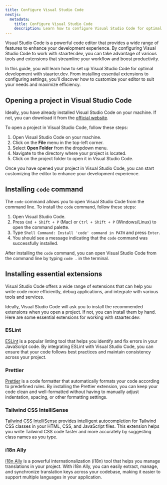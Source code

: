 ```yaml
---
title: Configure Visual Studio Code
nextjs:
  metadata:
    title: Configure Visual Studio Code
    description: Learn how to configure Visual Studio Code for optimal development with staarter.dev.
---
```


Visual Studio Code is a powerful code editor that provides a wide range of features to enhance your development experience. By configuring Visual Studio Code to work with staarter.dev, you can take advantage of various tools and extensions that streamline your workflow and boost productivity.

In this guide, you will learn how to set up Visual Studio Code for optimal development with staarter.dev. From installing essential extensions to configuring settings, you'll discover how to customize your editor to suit your needs and maximize efficiency.

## Opening a project in Visual Studio Code

Ideally, you have already installed Visual Studio Code on your machine. If not, you can download it from the [official website](https://code.visualstudio.com/download).

To open a project in Visual Studio Code, follow these steps:

1. Open Visual Studio Code on your machine.
2. Click on the **File** menu in the top-left corner.
3. Select **Open Folder** from the dropdown menu.
4. Navigate to the directory where your project is located.
5. Click on the project folder to open it in Visual Studio Code.

Once you have opened your project in Visual Studio Code, you can start customizing the editor to enhance your development experience.

## Installing `code` command

The `code` command allows you to open Visual Studio Code from the command line. To install the `code` command, follow these steps:

1. Open Visual Studio Code.
2. Press `Cmd + Shift + P` (Mac) or `Ctrl + Shift + P` (Windows/Linux) to open the command palette.
3. Type `Shell Command: Install 'code' command in PATH` and press `Enter`.
4. You should see a message indicating that the `code` command was successfully installed.

After installing the `code` command, you can open Visual Studio Code from the command line by typing `code .` in the terminal.

## Installing essential extensions

Visual Studio Code offers a wide range of extensions that can help you write code more efficiently, debug applications, and integrate with various tools and services.

Ideally, Visual Studio Code will ask you to install the recommended extensions when you open a project. If not, you can install them by hand. Here are some essential extensions for working with staarter.dev:

### ESLint

[ESLint](https://marketplace.visualstudio.com/items?itemName=dbaeumer.vscode-eslint) is a popular linting tool that helps you identify and fix errors in your JavaScript code. By integrating ESLint with Visual Studio Code, you can ensure that your code follows best practices and maintain consistency across your project.

### Prettier

[Prettier](https://marketplace.visualstudio.com/items?itemName=esbenp.prettier-vscode) is a code formatter that automatically formats your code according to predefined rules. By installing the Prettier extension, you can keep your code clean and well-formatted without having to manually adjust indentation, spacing, or other formatting settings.

### Tailwind CSS IntelliSense

[Tailwind CSS IntelliSense](https://marketplace.visualstudio.com/items?itemName=bradlc.vscode-tailwindcss) provides intelligent autocompletion for Tailwind CSS classes in your HTML, CSS, and JavaScript files. This extension helps you write Tailwind CSS code faster and more accurately by suggesting class names as you type.

### i18n Ally

[i18n Ally](https://marketplace.visualstudio.com/items?itemName=antfu.i18n-ally) is a powerful internationalization (i18n) tool that helps you manage translations in your project. With i18n Ally, you can easily extract, manage, and synchronize translation keys across your codebase, making it easier to support multiple languages in your application.
